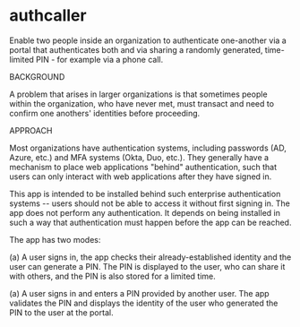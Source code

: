 # authcaller
Enable two people inside an organization to authenticate one-another via a portal that authenticates both and via sharing a randomly generated, time-limited PIN - for example via a phone call.

BACKGROUND

  A problem that arises in larger organizations is that sometimes people
  within the organization, who have never met, must transact and need to
  confirm one anothers' identities before proceeding.


APPROACH

  Most organizations have authentication systems, including passwords
  (AD, Azure, etc.) and MFA systems (Okta, Duo, etc.).  They generally have
  a mechanism to place web applications "behind" authentication, such that
  users can only interact with web applications after they have signed in.

  This app is intended to be installed behind such enterprise authentication
  systems -- users should not be able to access it without first signing in.
  The app does not perform any authentication.  It depends on being installed
  in such a way that authentication must happen before the app can be reached.

  The app has two modes:

  (a) A user signs in, the app checks their already-established identity
      and the user can generate a PIN.  The PIN is displayed to the user,
      who can share it with others, and the PIN is also stored for a limited
      time.

  (a) A user signs in and enters a PIN provided by another user.  The app
      validates the PIN and displays the identity of the user who generated
      the PIN to the user at the portal.

